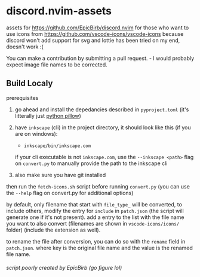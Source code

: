 # discord.nvim-assets

assets for https://github.com/EpicBirb/discord.nvim for those who want to use icons from https://github.com/vscode-icons/vscode-icons because discord won't add support for svg and lottie has been tried on my end, doesn't work :(

You can make a contribution by submitting a pull request.
    - I would probably expect image file names to be corrected.

## Build Localy

prerequisites
1. go ahead and install the depedancies described in `pyproject.toml` (it's litterally just [python pillow](https://github.com/python-pillow/Pillow))
2. have `inkscape` (cli) in the project directory, it should look like this (if you are on windows):
    - `inkscape/bin/inkscape.com`

    if your cli executable is not `inkscape.com`, use the `--inkscape <path>` flag on `convert.py` to manually provide the path to the inkscape cli
3. also make sure you have git installed

then run the `fetch-icons.sh` script before running `convert.py` (you can use the `--help` flag on convert.py for additional options)

by default, only filename that start with `file_type_` will be converted, to include others, modify the entry for `include` in `patch.json` (the script will generate one if it's not present). add a entry to the list with the file name you want to also convert (filenames are shown in `vscode-icons/icons/` folder) (include the extension as well).

to rename the file after conversion, you can do so with the `rename` field in `patch.json`. where key is the original file name and the value is the renamed file name.

<h6>script poorly created by EpicBirb (go figure lol)</h6>
